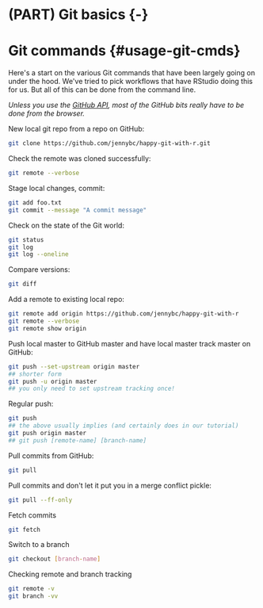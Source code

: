 # (PART) Git basics {-} 

# Git commands {#usage-git-cmds}

Here's a start on the various Git commands that have been largely going on under the hood. We've tried to pick workflows that have RStudio doing this for us. But all of this can be done from the command line.

*Unless you use the [GitHub API](https://developer.github.com/v3/), most of the GitHub bits really have to be done from the browser.*

New local git repo from a repo on GitHub:

``` bash
git clone https://github.com/jennybc/happy-git-with-r.git
```

Check the remote was cloned successfully:

``` bash
git remote --verbose
```

Stage local changes, commit:

``` bash
git add foo.txt
git commit --message "A commit message"
```

Check on the state of the Git world:

``` bash
git status
git log
git log --oneline
```

Compare versions:

``` bash
git diff
```

Add a remote to existing local repo:

``` bash
git remote add origin https://github.com/jennybc/happy-git-with-r
git remote --verbose
git remote show origin
```

Push local master to GitHub master and have local master track master on GitHub:

``` bash
git push --set-upstream origin master
## shorter form
git push -u origin master
## you only need to set upstream tracking once!
```

Regular push:

``` bash
git push 
## the above usually implies (and certainly does in our tutorial)
git push origin master
## git push [remote-name] [branch-name]
```

Pull commits from GitHub:

``` bash
git pull
```

Pull commits and don't let it put you in a merge conflict pickle:

``` bash
git pull --ff-only
```

Fetch commits

``` bash
git fetch
```

Switch to a branch

``` bash
git checkout [branch-name]
```

Checking remote and branch tracking

``` bash
git remote -v
git branch -vv
```
